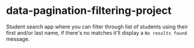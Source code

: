 # data-pagination-filtering-project

Student search app where you can filter through list of students using their first and/or last name, if there's no matches it'll display a `No results found` message.